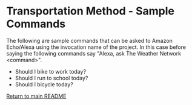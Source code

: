 # Transportation Method - Sample Commands

The following are sample commands that can be asked to Amazon Echo/Alexa using the invocation name of the project.
In this case before saying the following commands say "Alexa, ask The Weather Network \<command\>".
	
* Should I bike to work today?
* Should I run to school today?
* Should I bicycle today?

[Return to main README](../README.md)